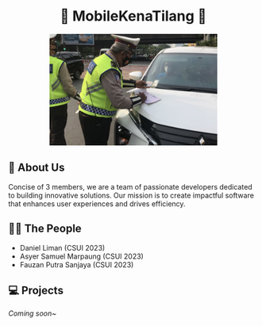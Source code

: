 <div align="center">
  <h1>🚧 MobileKenaTilang 🚧</h1>
  <picture>
    <img src="image.png" alt="mobilekenatilang" height="225">
  </picture><br>
</div>

## 🏢 About Us
Concise of 3 members, we are a team of passionate developers dedicated to building innovative solutions. Our mission is to create impactful software that enhances user experiences and drives efficiency.

## 💁‍♂️ The People
- Daniel Liman (CSUI 2023)
- Asyer Samuel Marpaung (CSUI 2023)
- Fauzan Putra Sanjaya (CSUI 2023)

## 💻 Projects
<!-- - [Project One](https://github.com/your-org/project-one): Short description of the project.
- [Project Two](https://github.com/your-org/project-two): Short description of the project.
- [More Projects...](https://github.com/your-org) -->
*Coming soon~*
